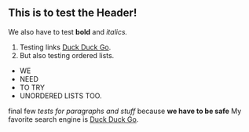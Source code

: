 ## This is to test the Header!

We also have to test **bold** and *italics.*

1. Testing links [Duck Duck Go](https://duckduckgo.com).
2. But also testing ordered lists.

- WE
- NEED
- TO TRY
- UNORDERED LISTS TOO.

final few *tests for paragraphs and stuff*
because **we have to be safe**
My favorite search engine is [Duck Duck Go](https://duckduckgo.com).